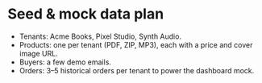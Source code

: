 # Seed & mock data plan

- Tenants: Acme Books, Pixel Studio, Synth Audio.
- Products: one per tenant (PDF, ZIP, MP3), each with a price and cover image URL.
- Buyers: a few demo emails.
- Orders: 3–5 historical orders per tenant to power the dashboard mock.
